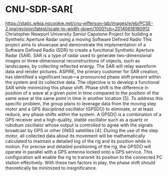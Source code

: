 # CNU-SDR-SAR[
https://static.wikia.nocookie.net/cnu-jefferson-lab/images/e/eb/PCSE-2.jpg/revision/latest/scale-to-width-down/1000?cb=20140618180912
Christopher Newport University Senior Capstone Project for building a Synthetic Aperture Radar using a moving Software Defined Radio
This project aims to showcase and demonstrate the implementation of a Software Defined Radio (SDR) to create a functional Synthetic Aperture Radar (SAR). SAR is a type of radar used to generate two-dimensional images or three-dimensional reconstructions of objects, such as landscapes, by collecting reflected energy. The SAR will relay waveform data and render pictures. 
ASPIRE, the primary customer for SAR creation, has identified a significant issue—a pronounced phase shift present within the system and its collective data. The objective is to develop a functional SAR while minimizing this phase shift. Phase shift is the difference in position of a wave at a given point in time compared to the position of the same wave at the same point in time in another location [5]. To address this specific problem, the group plans to leverage data from the moving step motor and a GPS disciplined oscillator (GPSDO) to eliminate, or at least reduce, any phase shifts within the system. A GPSDO is a combination of a GPS receiver and a high-quality, stable oscillator such as a quartz or rubidium oscillator whose output is controlled to agree with the signals broadcast by GPS or other GNSS satellites [4]. During the use of the step motor, all collected data about its movement will be mathematically calculated to maintain a detailed log of the rig and its position while in motion. For precise and detailed positioning of the rig, the GPSDO will operate in parallel with a GPS antenna locked onto a GPS service. This configuration will enable the rig to transmit its position to the connected PC station effectively. With these two factors in play, the phase shift should theoretically be minimized to insignificance.
